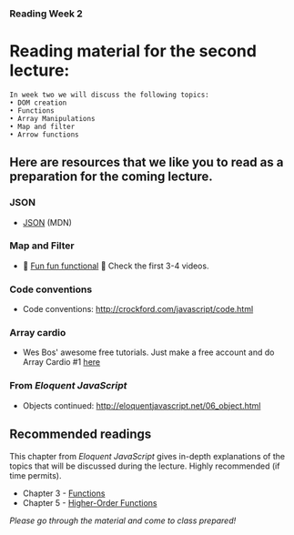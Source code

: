 ### Reading Week 2

# Reading material for the second lecture:

```
In week two we will discuss the following topics:
• DOM creation
• Functions
• Array Manipulations
• Map and filter
• Arrow functions
```

## Here are resources that we like you to read as a preparation for the coming lecture.

### JSON
- [JSON](https://developer.mozilla.org/en-US/docs/Web/JavaScript/Reference/Global_Objects/JSON) (MDN)

### Map and Filter
- :dizzy: [Fun fun functional](https://www.youtube.com/playlist?list=PL0zVEGEvSaeEd9hlmCXrk5yUyqUag-n84) :dizzy: Check the first 3-4 videos.

### Code conventions
- Code conventions: http://crockford.com/javascript/code.html

### Array cardio
- Wes Bos' awesome free tutorials. Just make a free account and do Array Cardio #1 [here](https://javascript30.com/)

### From _Eloquent JavaScript_

- Objects continued: http://eloquentjavascript.net/06_object.html


## Recommended readings

This chapter from _Eloquent JavaScript_ gives in-depth explanations of the topics that will be discussed during the lecture. Highly recommended (if time permits).

- Chapter 3 - [Functions](http://eloquentjavascript.net/03_functions.html)
- Chapter 5 - [Higher-Order Functions](http://eloquentjavascript.net/05_higher_order.html)

_Please go through the material and come to class prepared!_

